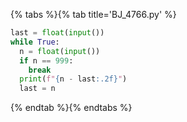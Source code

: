 {% tabs %}{% tab title='BJ_4766.py' %}

```py
last = float(input())
while True:
  n = float(input())
  if n == 999:
    break
  print(f"{n - last:.2f}")
  last = n
```

{% endtab %}{% endtabs %}
